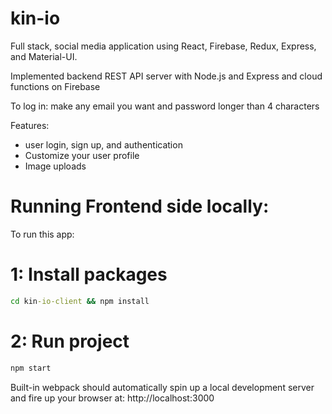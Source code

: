 # kin-io

Full stack, social media application using React, Firebase, Redux, Express, and Material-UI.  

Implemented backend REST API server with Node.js and Express and cloud functions on Firebase

To log in: make any email you want and password longer than 4 characters

Features:
- user login, sign up, and authentication
- Customize your user profile
- Image uploads

# Running Frontend side locally:

To run this app:

# 1: Install packages
```bat
cd kin-io-client && npm install
```

# 2: Run project
```bat
npm start
```

Built-in webpack should automatically spin up a local development server and fire up your browser at: http://localhost:3000
